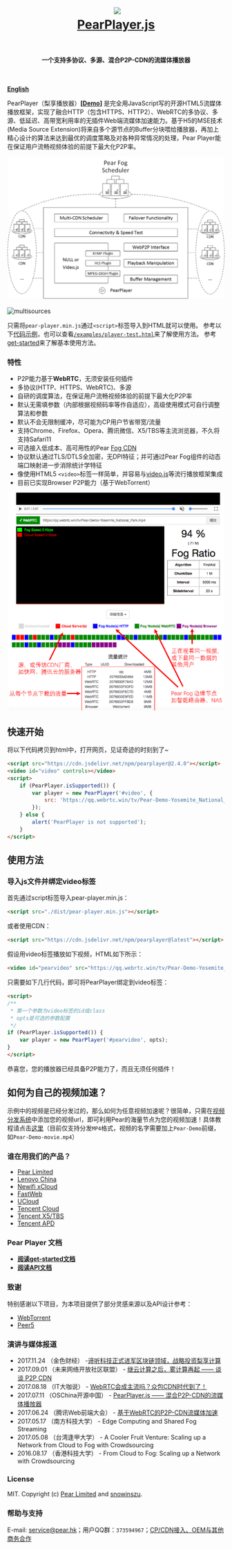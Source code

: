 <h1 align="center">
  <img src="fig/pear.png" height="220"></img>
  <br>
  <a href="https://demo.webrtc.win/pearplayer">PearPlayer.js</a>
  <br>
  <br>
</h1>

<h4 align="center">一个支持多协议、多源、混合P2P-CDN的流媒体播放器</h4>
<br>

**[English](https://github.com/PearInc/PearPlayer.js/blob/master/README_EN.md)**

PearPlayer（梨享播放器）**[[Demo](https://demo.webrtc.win/pearplayer)]** 是完全用JavaScript写的开源HTML5流媒体播放框架，实现了融合HTTP（包含HTTPS、HTTP2）、WebRTC的多协议、多源、低延迟、高带宽利用率的无插件Web端流媒体加速能力。基于H5的MSE技术(Media Source Extension)将来自多个源节点的Buffer分块喂给播放器，再加上精心设计的算法来达到最优的调度策略及对各种异常情况的处理，Pear Player能在保证用户流畅视频体验的前提下最大化P2P率。

![PearPlayer](fig/PearPlayer.png)
<br>
<br>
![multisources](fig/fogvdn_multisources.png)

只需将`pear-player.min.js`通过`<script>`标签导入到HTML就可以使用。 参考以下[代码示例](#快速开始)，也可以查看[`/examples/player-test.html`](/examples/player-test.html)来了解使用方法。
参考[get-started](docs/get-started.md)来了解基本使用方法。<br/>

### 特性

- P2P能力基于**WebRTC**，无须安装任何插件
- 多协议(HTTP、HTTPS、WebRTC)、多源
- 自研的调度算法，在保证用户流畅视频体验的前提下最大化P2P率
- 默认无需填参数（内部根据视频码率等作自适应），高级使用模式可自行调整算法和参数
- 默认不会无限制缓冲，尽可能为CP用户节省带宽/流量
- 支持Chrome、Firefox、Opera、腾讯微信、X5/TBS等主流浏览器，不久将支持Safari11
- 可选接入低成本、高可用性的Pear [Fog CDN](https://github.com/PearInc/FogVDN)
- 协议默认通过TLS/DTLS全加密，无DPI特征；并可通过Pear Fog组件的动态端口映射进一步消除统计学特征
- 像使用HTML5 `<video>`标签一样简单，并容易与[video.js](https://github.com/videojs/video.js)等流行播放框架集成
- 目前已实现Browser P2P能力（基于WebTorrent）

![bitmap](fig/bitmap_cn.png)

## 快速开始
将以下代码拷贝到html中，打开网页，见证奇迹的时刻到了~
```html
<script src="https://cdn.jsdelivr.net/npm/pearplayer@2.4.0"></script>
<video id="video" controls></video>
<script>
    if (PearPlayer.isSupported()) {
        var player = new PearPlayer('#video', {
            src: 'https://qq.webrtc.win/tv/Pear-Demo-Yosemite_National_Park.mp4'
        });
    } else {
        alert('PearPlayer is not supported');
    }
</script>
```

## 使用方法

### 导入js文件并绑定video标签
首先通过script标签导入pear-player.min.js：
```html
<script src="./dist/pear-player.min.js"></script>
```
或者使用CDN：
```html
<script src="https://cdn.jsdelivr.net/npm/pearplayer@latest"></script>
```
假设用video标签播放如下视频，HTML如下所示：
```html
<video id="pearvideo" src="https://qq.webrtc.win/tv/Pear-Demo-Yosemite_National_Park.mp4" controls>
```
只需要如下几行代码，即可将PearPlayer绑定到video标签：
```html
<script>
/**
 * 第一个参数为video标签的id或class
 * opts是可选的参数配置
 */
if (PearPlayer.isSupported()) {        
    var player = new PearPlayer('#pearvideo', opts);
}
</script>
```
恭喜您，您的播放器已经具备P2P能力了，而且无须任何插件！

## 如何为自己的视频加速？
示例中的视频是已经分发过的，那么如何为任意视频加速呢？很简单，只需在[视频分发系统](https://oss.webrtc.win/)中添加您的视频url，即可利用Pear的海量节点为您的视频加速！具体教程请点击[这里](https://manual.webrtc.win/oss/)（目前仅支持分发`MP4`格式，视频的名字需要加上`Pear-Demo`前缀，如`Pear-Demo-movie.mp4`）

### 谁在用我们的产品？

+ [Pear Limited](https://pear.hk)
+ [Lenovo China](https://www.lenovo.com.cn/)
+ [Newifi xCloud](http://www.newifi.com/)
+ [FastWeb](http://fastweb.com.cn/)
+ [UCloud](https://www.ucloud.cn)
+ [Tencent Cloud](https://qcloud.com)
+ [Tencent X5/TBS](https://x5.tencent.com/tbs/)
+ [Tencent APD](http://www.chinaz.com/news/2016/0707/548873.shtml)

### Pear Player 文档
- **[阅读get-started文档](docs/get-started.md)**
- **[阅读API文档](docs/api.md)**

### 致谢
特别感谢以下项目，为本项目提供了部分灵感来源以及API设计参考：

- [WebTorrent](https://github.com/webtorrent/webtorrent)
- [Peer5](https://www.peer5.com/#)

### 演讲与媒体报道

- 2017.11.24 （金色财经） -[谛听科技正式进军区块链领域，战略投资梨享计算](http://www.jinse.com/blockchain/99767.html)
- 2017.09.01 （未来网络开放社区联盟） - [继云计算之后，雾计算再起 —— 谈谈 P2P CDN](https://mp.weixin.qq.com/s/39dfSA6cTj2eoo-KqsC3AQ)  
- 2017.08.18 （IT大咖说） - [WebRTC会成主流吗？众包CDN时代到了！](http://mp.weixin.qq.com/s/cx_ljl2sexE0XkgliZfnmQ)
- 2017.07.11 （OSChina开源中国） - [PearPlayer.js —— 混合P2P-CDN的流媒体播放器](https://www.oschina.net/p/PearPlayerjs)
- 2017.06.24 （腾讯Web前端大会） - [基于WebRTC的P2P-CDN流媒体加速](http://www.itdks.com/dakalive/detail/2577)
- 2017.05.17 （南方科技大学） - Edge Computing and Shared Fog Streaming
- 2017.05.08 （台湾逢甲大学） - A Cooler Fruit Venture: Scaling up a Network from Cloud to Fog with Crowdsourcing
- 2016.08.17 （香港科技大学） - From Cloud to Fog: Scaling up a Network with Crowdsourcing

### License

MIT. Copyright (c) [Pear Limited](https://pear.hk) and [snowinszu](https://github.com/snowinszu).

### 帮助与支持
E-mail: <service@pear.hk>；用户QQ群：`373594967`；[CP/CDN接入、OEM与其他商务合作](https://github.com/PearInc/FogVDN)
